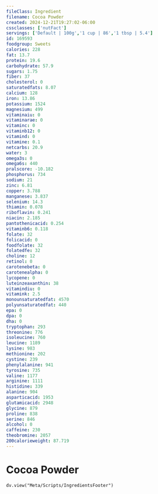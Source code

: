 ```yaml
---
fileClass: Ingredient
filename: Cocoa Powder
created: 2024-12-21T19:27:02-06:00
cssclasses: ['nutFact']
servings: ['Default | 100g','1 cup | 86','1 tbsp | 5.4']
id: 169593
foodgroup: Sweets
calories: 228
fat: 13.7
protein: 19.6
carbohydrate: 57.9
sugars: 1.75
fiber: 37
cholesterol: 0
saturatedfats: 8.07
calcium: 128
iron: 13.86
potassium: 1524
magnesium: 499
vitaminaiu: 0
vitaminarae: 0
vitaminc: 0
vitaminb12: 0
vitamind: 0
vitamine: 0.1
netcarbs: 20.9
water: 3
omega3s: 0
omega6s: 440
pralscore: -10.182
phosphorus: 734
sodium: 21
zinc: 6.81
copper: 3.788
manganese: 3.837
selenium: 14.3
thiamin: 0.078
riboflavin: 0.241
niacin: 2.185
pantothenicacid: 0.254
vitaminb6: 0.118
folate: 32
folicacid: 0
foodfolate: 32
folatedfe: 32
choline: 12
retinol: 0
carotenebeta: 0
carotenealpha: 0
lycopene: 0
luteinzeaxanthin: 38
vitamindiu: 0
vitamink: 2.5
monounsaturatedfat: 4570
polyunsaturatedfat: 440
epa: 0
dpa: 0
dha: 0
tryptophan: 293
threonine: 776
isoleucine: 760
leucine: 1189
lysine: 983
methionine: 202
cystine: 239
phenylalanine: 941
tyrosine: 735
valine: 1177
arginine: 1111
histidine: 339
alanine: 904
asparticacid: 1953
glutamicacid: 2948
glycine: 879
proline: 838
serine: 846
alcohol: 0
caffeine: 230
theobromine: 2057
200calorieweight: 87.719
---
```


# Cocoa Powder

```dataviewjs
dv.view("Meta/Scripts/IngredientsFooter")
```